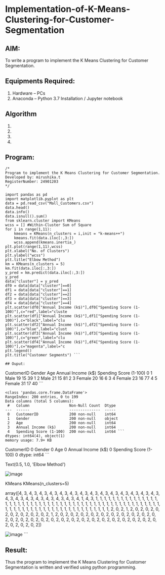 # Implementation-of-K-Means-Clustering-for-Customer-Segmentation

## AIM:
To write a program to implement the K Means Clustering for Customer Segmentation.

## Equipments Required:
1. Hardware – PCs
2. Anaconda – Python 3.7 Installation / Jupyter notebook

## Algorithm
1. 
2. 
3. 
4. 

## Program:
```
/*
Program to implement the K Means Clustering for Customer Segmentation.
Developed by: mirushika.t
RegisterNumber: 24901203 
*/
```
```
import pandas as pd
import matplotlib.pyplot as plt
data = pd.read_csv("Mall_Customers.csv")
data.head()
data.info()
data.isnull().sum()
from sklearn.cluster import KMeans
wcss = [] #Within-Cluster Sum of Square
for i in range(1,11):
    kmeans = KMeans(n_clusters = i,init = "k-means++")
    kmeans.fit(data.iloc[:,3:])
    wcss.append(kmeans.inertia_)
plt.plot(range(1,11),wcss)
plt.xlabel("No. of Clusters")
plt.ylabel("wcss")
plt.title("Elbow Method")
km = KMeans(n_clusters = 5)
km.fit(data.iloc[:,3:])
y_pred = km.predict(data.iloc[:,3:])
y_pred
data["cluster"] = y_pred
df0 = data[data["cluster"]==0]
df1 = data[data["cluster"]==1]
df2 = data[data["cluster"]==2]
df3 = data[data["cluster"]==3]
df4 = data[data["cluster"]==4]
plt.scatter(df0["Annual Income (k$)"],df0["Spending Score (1-100)"],c="red",label="cluste
plt.scatter(df1["Annual Income (k$)"],df1["Spending Score (1-100)"],c="black",label="clu
plt.scatter(df2["Annual Income (k$)"],df2["Spending Score (1-100)"],c="blue",label="clust
plt.scatter(df3["Annual Income (k$)"],df3["Spending Score (1-100)"],c="green",label="clu
plt.scatter(df4["Annual Income (k$)"],df4["Spending Score (1-100)"],c="magenta",label="c
plt.legend()
plt.title("Customer Segments") ```

## Ouput:

```
CustomerID 	Gender 	Age 	Annual Income (k$) 	Spending Score (1-100)
0 	1 	Male 	19 	15 	39
1 	2 	Male 	21 	15 	81
2 	3 	Female 	20 	16 	6
3 	4 	Female 	23 	16 	77
4 	5 	Female 	31 	17 	40  ```

```
<class 'pandas.core.frame.DataFrame'>
RangeIndex: 200 entries, 0 to 199
Data columns (total 5 columns):
 #   Column                  Non-Null Count  Dtype 
---  ------                  --------------  ----- 
 0   CustomerID              200 non-null    int64 
 1   Gender                  200 non-null    object
 2   Age                     200 non-null    int64 
 3   Annual Income (k$)      200 non-null    int64 
 4   Spending Score (1-100)  200 non-null    int64 ```
dtypes: int64(4), object(1)
memory usage: 7.9+ KB

```
CustomerID                0
Gender                    0
Age                       0
Annual Income (k$)        0
Spending Score (1-100)    0
dtype: int64 ```

Text(0.5, 1.0, 'Elbow Method')

![image](https://github.com/user-attachments/assets/7733db9d-2723-4ad2-88f9-dc1bcb58f424)

  KMeans 
KMeans(n_clusters=5)

array([4, 3, 4, 3, 4, 3, 4, 3, 4, 3, 4, 3, 4, 3, 4, 3, 4, 3, 4, 3, 4, 3,
       4, 3, 4, 3, 4, 3, 4, 3, 4, 3, 4, 3, 4, 3, 4, 3, 4, 3, 4, 3, 4, 1,
       4, 3, 1, 1, 1, 1, 1, 1, 1, 1, 1, 1, 1, 1, 1, 1, 1, 1, 1, 1, 1, 1,
       1, 1, 1, 1, 1, 1, 1, 1, 1, 1, 1, 1, 1, 1, 1, 1, 1, 1, 1, 1, 1, 1,
       1, 1, 1, 1, 1, 1, 1, 1, 1, 1, 1, 1, 1, 1, 1, 1, 1, 1, 1, 1, 1, 1,
       1, 1, 1, 1, 1, 1, 1, 1, 1, 1, 1, 1, 1, 2, 0, 2, 1, 2, 0, 2, 0, 2,
       0, 2, 0, 2, 0, 2, 0, 2, 0, 2, 1, 2, 0, 2, 0, 2, 0, 2, 0, 2, 0, 2,
       0, 2, 0, 2, 0, 2, 0, 2, 0, 2, 0, 2, 0, 2, 0, 2, 0, 2, 0, 2, 0, 2,
       0, 2, 0, 2, 0, 2, 0, 2, 0, 2, 0, 2, 0, 2, 0, 2, 0, 2, 0, 2, 0, 2,
       0, 2])

![image](https://github.com/user-attachments/assets/b742ad8e-d862-47c0-ba1e-e9706607d9e1) ```




## Result:
Thus the program to implement the K Means Clustering for Customer Segmentation is written and verified using python programming.
